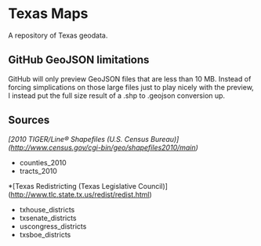 Texas Maps
==========

A repository of Texas geodata.

GitHub GeoJSON limitations
--------------------------

GitHub will only preview GeoJSON files that are less than 10 MB. Instead of forcing simplications on those large files just to play nicely with the preview, I instead put the full size result of a .shp to .geojson conversion up.

Sources
-------

*[2010 TIGER/Line® Shapefiles (U.S. Census Bureau)] (http://www.census.gov/cgi-bin/geo/shapefiles2010/main)*
- counties_2010
- tracts_2010

*[Texas Redistricting (Texas Legislative Council)] (http://www.tlc.state.tx.us/redist/redist.html)
- txhouse_districts
- txsenate_districts
- uscongress_districts
- txsboe_districts